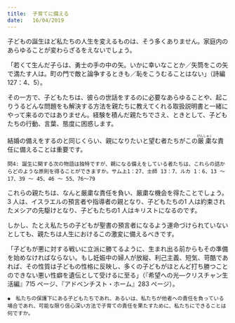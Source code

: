 ```yaml
---
title:  子育てに備える
date:   16/04/2019
---
```


子どもの誕生ほど私たちの人生を変えるものは、そう多くありません。家庭内のあらゆることが変わらざるをえないでしょう。

「若くて生んだ子らは、勇士の手の中の矢。いかに幸いなことか／矢筒をこの矢で満たす人は。町の門で敵と論争するときも／恥をこうむることはない」（詩編127：4、5）。

その一方で、子どもたちは、彼らの世話をするのに必要なあらゆることや、起こりうるどんな問題をも解決する方法を親たちに教えてくれる取扱説明書と一緒にやって来るのではありません。経験を積んだ親たちでさえ、ときとして、子どもたちの行動、言葉、態度に困惑します。

結婚の備えをするのと同じくらい、親になりたいと望む者たちがこの<ruby>厳粛<rt>げんしゅく</rt></ruby>な責任に備えることは重要です。

`問4: 誕生に関する次の物語は独特ですが、親になる備えをしている者たちは、これらの話からどのような原則を得ることができますか。サム上1：27、士師 13：7、ルカ 1：6、13 ～ 17、39 ～ 45、46 ～ 55、76～79`

これらの親たちは、なんと厳粛な責任を負い、厳粛な機会を得たことでしょう。3 人は、イスラエルの預言者や指導者の親となり、子どもたちの1 人は約束されたメシアの先駆けとなり、子どもたちの1 人はキリストになるのです。

しかし、たとえ私たちの子どもが聖書の預言者になるよう運命づけられていないとしても、親たちは人生におけるこの激変に備えるべきです。

「子どもが悪に対する戦いに立派に勝てるように、生まれ出る前からもその準備を始めなければならない。もし妊娠中の婦人が放縦、利己主義、短気、苛酷であれば、その性質は子どもの性格に反映し、多くの子どもがほとんど打ち勝つことのできない悪い性癖を遺伝として受けるに至る」（『希望への光―クリスチャン生活編』715 ページ、『アドベンチスト・ホーム』283 ページ）。

`◆　私たちの保護下にある子どもたちであれ、あるいは、私たちが他者への責任を負っている場合であれ、可能な限り信心深い方法で子育ての責任を果たすために、私たちにできることは何ですか。`